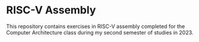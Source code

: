 # RISC-V Assembly

This repository contains exercises in RISC-V assembly completed for the Computer Architecture class during my second semester of studies in 2023.
